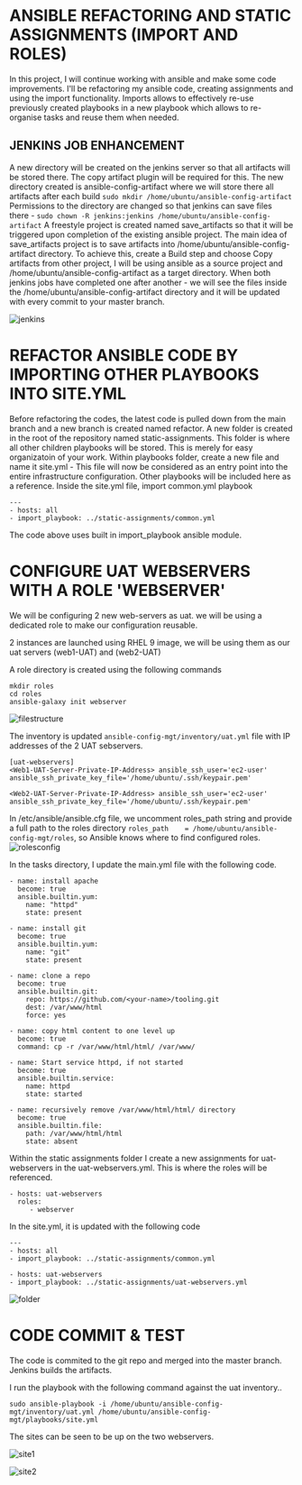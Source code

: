 # ANSIBLE REFACTORING AND STATIC ASSIGNMENTS (IMPORT AND ROLES)

In this project, I will continue working with ansible and make some code improvements. I'll be refactoring my ansible code, creating assignments and using the import functionality. Imports allows to effectively re-use previously created playbooks in a new playbook which allows to re-organise tasks and reuse them when needed. 

## JENKINS JOB ENHANCEMENT
A new directory will be created on the jenkins server so that all artifacts will be stored there. The copy artifact plugin will be required for this. 
The new directory created is ansible-config-artifact where we will store there all artifacts after each build 
`sudo mkdir /home/ubuntu/ansible-config-artifact`
Permissions to the directory are changed so that jenkins can save files there - `sudo chown -R jenkins:jenkins /home/ubuntu/ansible-config-artifact`
A freestyle project is created named save_artifacts so that it will be triggered upon completion of the existing ansible project. The main idea of save_artifacts project is to save artifacts into /home/ubuntu/ansible-config-artifact directory. To achieve this, create a Build step and choose Copy artifacts from other project, I will be using ansible as a source project and /home/ubuntu/ansible-config-artifact as a target directory.
When both jenkins jobs have completed one after another - we will see the files inside the /home/ubuntu/ansible-config-artifact directory and it will be updated with every commit to your master branch.

![jenkins](./IMAGES/copy_artifact.PNG)

# REFACTOR ANSIBLE CODE BY IMPORTING OTHER PLAYBOOKS INTO SITE.YML

Before refactoring the codes, the latest code is pulled down from the main branch and a new branch is created named refactor.
A new folder is created in the root of the repository named static-assignments. This folder is where all other children playbooks will be stored. This is merely for easy organizatoin of your work. Within playbooks folder, create a new file and name it site.yml - This file will now be considered as an entry point into the entire infrastructure configuration. Other playbooks will be included here as a reference. 
Inside the site.yml file, import common.yml playbook

```
---
- hosts: all
- import_playbook: ../static-assignments/common.yml

```

The code above uses built in import_playbook ansible module. 

# CONFIGURE UAT WEBSERVERS WITH A ROLE 'WEBSERVER'

We will be configuring 2 new web-servers as uat. we will be using a dedicated role to make our configuration reusable. 

2 instances are launched using RHEL 9 image, we will be using them as our uat servers (web1-UAT) and (web2-UAT)

A role directory is created using the following commands

```
mkdir roles
cd roles
ansible-galaxy init webserver
```

![filestructure](./IMAGES/tree.PNG)

The inventory is updated `ansible-config-mgt/inventory/uat.yml` file with IP addresses of the 2 UAT sebservers. 

```
[uat-webservers]
<Web1-UAT-Server-Private-IP-Address> ansible_ssh_user='ec2-user' ansible_ssh_private_key_file='/home/ubuntu/.ssh/keypair.pem'

<Web2-UAT-Server-Private-IP-Address> ansible_ssh_user='ec2-user' ansible_ssh_private_key_file='/home/ubuntu/.ssh/keypair.pem'
```
In /etc/ansible/ansible.cfg file, we uncomment roles_path string and provide a full path to the roles directory `roles_path    = /home/ubuntu/ansible-config-mgt/roles`, so Ansible knows where to find configured roles.
![rolesconfig](./IMAGES/rolesconfig.PNG)

In the tasks directory, I update the main.yml file with the following code. 

```
- name: install apache
  become: true
  ansible.builtin.yum:
    name: "httpd"
    state: present

- name: install git
  become: true
  ansible.builtin.yum:
    name: "git"
    state: present

- name: clone a repo
  become: true
  ansible.builtin.git:
    repo: https://github.com/<your-name>/tooling.git
    dest: /var/www/html
    force: yes

- name: copy html content to one level up
  become: true
  command: cp -r /var/www/html/html/ /var/www/

- name: Start service httpd, if not started
  become: true
  ansible.builtin.service:
    name: httpd
    state: started

- name: recursively remove /var/www/html/html/ directory
  become: true
  ansible.builtin.file:
    path: /var/www/html/html
    state: absent

```

Within the static assignments folder I create a new assignments for uat-webservers in the uat-webservers.yml. This is where the roles will be referenced. 

```---
- hosts: uat-webservers
  roles:
     - webserver

```

In the site.yml, it is updated with the following code

```
---
- hosts: all
- import_playbook: ../static-assignments/common.yml

- hosts: uat-webservers
- import_playbook: ../static-assignments/uat-webservers.yml

```

![folder](./IMAGES/folderstructure.PNG)

# CODE COMMIT & TEST 

The code is commited to the git repo and merged into the master branch. Jenkins builds the artifacts. 

I run the playbook with the following command against the uat inventory..
```
sudo ansible-playbook -i /home/ubuntu/ansible-config-mgt/inventory/uat.yml /home/ubuntu/ansible-config-mgt/playbooks/site.yml

```

The sites can be seen to be up on the two webservers. 

![site1](./IMAGES/site1.PNG)

![site2](./IMAGES/site2.PNG)

